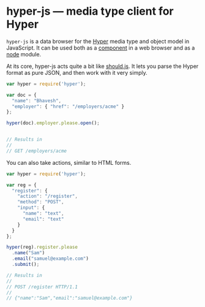 # hyper-js — media type client for Hyper

`hyper-js` is a data browser for the [Hyper][hyper] media type and object
model in JavaScript. It can be used both as a [component][component] in a
web browser and as a [node][node] module.

[hyper]: https://github.com/timshadel/hyper
[component]: https://github.com/component/component
[node]: http://nodejs.org

At its core, hyper-js acts quite a bit like [should.js][should]. It lets you
parse the Hyper format as pure JSON, and then work with it very simply.

[should]: https://github.com/visionmedia/should.js

```javascript
var hyper = require('hyper');

var doc = {
  "name": "Bhavesh",
  "employer": { "href": "/employers/acme" }
};

hyper(doc).employer.please.open();


// Results in
//
// GET /employers/acme
```

You can also take actions, similar to HTML forms.

```javascript
var hyper = require('hyper');

var reg = {
  "register": {
    "action": "/register",
    "method": "POST",
    "input": {
      "name": "text",
      "email": "text"
    }
  }
};

hyper(reg).register.please
  .name("Sam")
  .email("samuel@example.com")
  .submit();

// Results in
//
// POST /register HTTP/1.1
//
// {"name":"Sam","email":"samuel@example.com"}
```